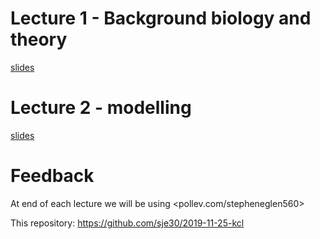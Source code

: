 
# Lecture 1 - Background biology and theory

[slides](biol2.pdf)

# Lecture 2 - modelling

[slides](maps.pdf)

# Feedback

At end of each lecture we will be using <pollev.com/stepheneglen560>


This repository: <https://github.com/sje30/2019-11-25-kcl>
